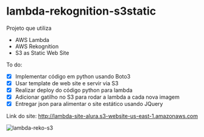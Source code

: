 # lambda-rekognition-s3static

Projeto que utiliza
- AWS Lambda
- AWS Rekognition
- S3 as Static Web Site

To do:
- [X] Implementar código em python usando Boto3
- [X] Usar template de web site e servir via S3
- [X] Realizar deploy do código python para lambda
- [X] Adicionar gatilho no S3 para rodar a lambda a cada nova imagem
- [X] Entregar json para alimentar o site estático usando JQuery

Link do site:
http://lambda-site-alura.s3-website-us-east-1.amazonaws.com

![lambda-reko-s3](https://user-images.githubusercontent.com/53263896/201549350-867f2999-ce3f-4acd-a378-7ce157f68537.png)
